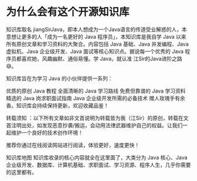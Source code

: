 <h1>为什么会有这个开源知识库</h1>
知识库取名 jiangSirJava，即本人想成为一个Java语言的传道受业解惑的人，本意想让更多的人「成为一名更好的 Java 程序员」，本知识库是我自学 Java 以来所有原创文章和学习资料的大聚合。内容包括 Java 基础、Java 并发编程、Java 虚拟机、Java 企业级开发、Java 面试等核心知识点。据说每一个优秀的 Java 程序员都喜欢她，风趣幽默、通俗易懂。学 Java，就认准 江Sir的Java进阶之路😄。

知识库旨在为学习 Java 的小伙伴提供一系列：

优质的原创 Java 教程
全面清晰的 Java 学习路线
免费但靠谱的 Java 学习资料
精选的 Java 岗求职面试指南
Java 企业级开发所需的必备技术
赠人玫瑰手有余香。知识库会持续保持更新，欢迎收藏品鉴！

转载须知 ：以下所有文章如非文首说明为转载皆为我（江Sir）的原创，转载在文首注明出处，如发现恶意抄袭/搬运，会动用法律武器维护自己的权益。让我们一起维护一个良好的技术创作环境！

推荐你通过在线阅读网站进行阅读，体验更好，速度更快！

知识库地图
知识库收录的核心内容就全在这里面了，大类分为 Java 核心、Java 企业级开发、数据库、计算机基础、求职面试、学习资源、程序人生，几乎你需要的这里都有。

